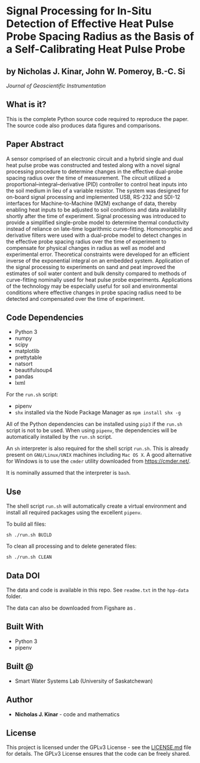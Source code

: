 # Signal Processing for In-Situ Detection of Effective Heat Pulse Probe Spacing Radius as the Basis of a Self-Calibrating Heat Pulse Probe
## by Nicholas J. Kinar, John W. Pomeroy, B.-C. Si

*Journal of Geoscientific Instrumentation*

## What is it?

This is the complete Python source code required to reproduce the paper.  The source code also produces data figures and comparisons.

## Paper Abstract
A sensor comprised of an electronic circuit and a hybrid single and dual heat pulse probe was constructed and tested along with a novel signal processing procedure to determine changes in the effective dual-probe spacing radius over the time of measurement.  The circuit utilized a proportional–integral–derivative (PID) controller to control heat inputs into the soil medium in lieu of a variable resistor.  The system was designed for on-board signal processing and implemented USB, RS-232 and SDI-12 interfaces for Machine-to-Machine (M2M) exchange of data, thereby enabling heat inputs to be adjusted to soil conditions and data availability shortly after the time of experiment.  Signal processing was introduced to provide a simplified single-probe model to determine thermal conductivity instead of reliance on late-time logarithmic curve-fitting.  Homomorphic and derivative filters were used with a dual-probe model to detect changes in the effective probe spacing radius over the time of experiment to compensate for physical changes in radius as well as model and experimental error.  Theoretical constraints were developed for an efficient inverse of the exponential integral on an embedded system.  Application of the signal processing to experiments on sand and peat improved the estimates of soil water content and bulk density compared to methods of curve-fitting nominally used for heat pulse probe experiments.  Applications of the technology may be especially useful for soil and environmental conditions where effective changes in probe spacing radius need to be detected and compensated over the time of experiment.

## Code Dependencies

* Python 3
* numpy
* scipy
* matplotlib
* prettytable
* natsort
* beautifulsoup4
* pandas
* lxml

For the `run.sh` script:
* pipenv
* `shx` installed via the Node Package Manager as `npm install shx -g`

All of the Python dependencies can be installed using `pip3` if the `run.sh` script is not to be used.
When using `pipenv`, the dependencies will be automatically installed by the `run.sh` script.

An `sh` interpreter is also required for the shell script `run.sh`. This is already present on `GNU/Linux/UNIX` machines
including `Mac OS X`.  A good alternative for Windows is to use the `cmder` utility
downloaded from <https://cmder.net/>.

It is nominally assumed that the interpreter is `bash`.

## Use

The shell script `run.sh` will automatically create a virtual environment and
install all required packages using the excellent `pipenv`.

To build all files:

```
sh ./run.sh BUILD
```
To clean all processing and to delete generated files:

```
sh ./run.sh CLEAN
```

## Data DOI

The data and code is available in this repo.  See `readme.txt` in the `hpp-data` folder.

The data can also be downloaded from Figshare as <y>.

## Built With

* Python 3
* pipenv

## Built @

* Smart Water Systems Lab (University of Saskatchewan)

## Author

* **Nicholas J. Kinar** - code and mathematics

## License

This project is licensed under the GPLv3 License - see the [LICENSE.md](LICENSE.md) file for details.
The GPLv3 License ensures that the code can be freely shared.
